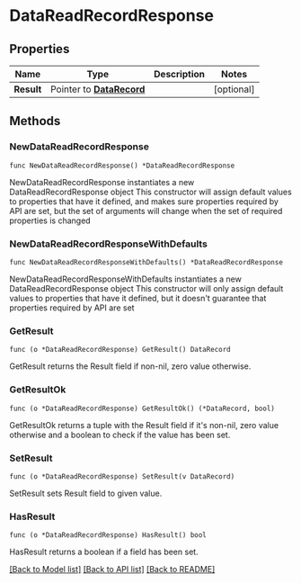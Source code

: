 # DataReadRecordResponse

## Properties

Name | Type | Description | Notes
------------ | ------------- | ------------- | -------------
**Result** | Pointer to [**DataRecord**](DataRecord.md) |  | [optional] 

## Methods

### NewDataReadRecordResponse

`func NewDataReadRecordResponse() *DataReadRecordResponse`

NewDataReadRecordResponse instantiates a new DataReadRecordResponse object
This constructor will assign default values to properties that have it defined,
and makes sure properties required by API are set, but the set of arguments
will change when the set of required properties is changed

### NewDataReadRecordResponseWithDefaults

`func NewDataReadRecordResponseWithDefaults() *DataReadRecordResponse`

NewDataReadRecordResponseWithDefaults instantiates a new DataReadRecordResponse object
This constructor will only assign default values to properties that have it defined,
but it doesn't guarantee that properties required by API are set

### GetResult

`func (o *DataReadRecordResponse) GetResult() DataRecord`

GetResult returns the Result field if non-nil, zero value otherwise.

### GetResultOk

`func (o *DataReadRecordResponse) GetResultOk() (*DataRecord, bool)`

GetResultOk returns a tuple with the Result field if it's non-nil, zero value otherwise
and a boolean to check if the value has been set.

### SetResult

`func (o *DataReadRecordResponse) SetResult(v DataRecord)`

SetResult sets Result field to given value.

### HasResult

`func (o *DataReadRecordResponse) HasResult() bool`

HasResult returns a boolean if a field has been set.


[[Back to Model list]](../README.md#documentation-for-models) [[Back to API list]](../README.md#documentation-for-api-endpoints) [[Back to README]](../README.md)


